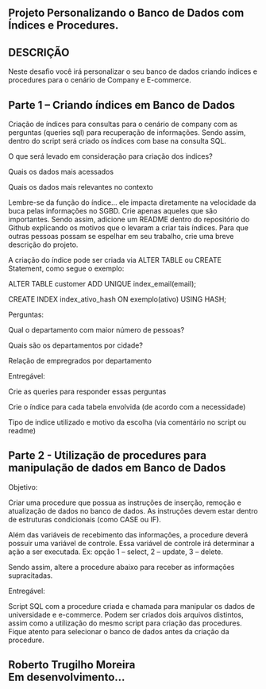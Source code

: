 ## Projeto Personalizando o Banco de Dados com Índices e Procedures.

## DESCRIÇÃO
Neste desafio você irá personalizar o seu banco de dados criando índices e procedures para o cenário de Company e E-commerce.

## Parte 1 – Criando índices em Banco de Dados 

Criação de índices para consultas para o cenário de company com as perguntas (queries sql) para recuperação de informações. Sendo assim, dentro do script será criado os índices com base na consulta SQL.  

O que será levado em consideração para criação dos índices? 

Quais os dados mais acessados 

Quais os dados mais relevantes no contexto 

Lembre-se da função do índice... ele impacta diretamente na velocidade da buca pelas informações no SGBD. Crie apenas aqueles que são importantes. Sendo assim, adicione um README dentro do repositório do Github explicando os motivos que o levaram a criar tais índices. Para que outras pessoas possam se espelhar em seu trabalho, crie uma breve descrição do projeto. 

 
A criação do índice pode ser criada via ALTER TABLE ou CREATE Statement, como segue o exemplo: 

ALTER TABLE customer ADD UNIQUE index_email(email); 

CREATE INDEX index_ativo_hash ON exemplo(ativo) USING HASH; 

 
Perguntas:  

Qual o departamento com maior número de pessoas? 

Quais são os departamentos por cidade? 

Relação de empregrados por departamento 


Entregável: 

Crie as queries para responder essas perguntas 

Crie o índice para cada tabela envolvida (de acordo com a necessidade) 

Tipo de indice utilizado e motivo da escolha (via comentário no script ou readme) 

 

## Parte 2 - Utilização de procedures para manipulação de dados em Banco de Dados 

Objetivo:  

Criar uma procedure que possua as instruções de inserção, remoção e atualização de dados no banco de dados. As instruções devem estar dentro de estruturas condicionais (como CASE ou IF).  

Além das variáveis de recebimento das informações, a procedure deverá possuir uma variável de controle. Essa variável de controle irá determinar a ação a ser executada. Ex: opção 1 – select, 2 – update, 3 – delete. 
 

Sendo assim, altere a procedure abaixo para receber as informações supracitadas. 

 
Entregável: 

Script SQL com a procedure criada e chamada para manipular os dados de universidade e e-commerce. Podem ser criados dois arquivos distintos, assim como a utilização do mesmo script para criação das procedures. Fique atento para selecionar o banco de dados antes da criação da procedure.  

## Roberto Trugilho Moreira<br> Em desenvolvimento...

